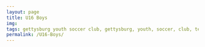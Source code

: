 ```yaml
---
layout: page
title: U16 Boys
img: 
tags: gettysburg youth soccer club, gettysburg, youth, soccer, club, teams
permalink: /U16-Boys/
---
```

